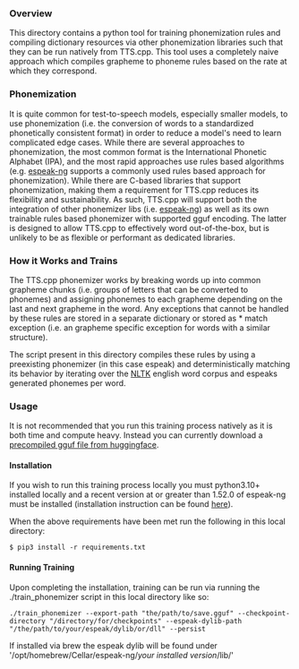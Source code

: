 ### Overview

This directory contains a python tool for training phonemization rules and compiling dictionary resources via other phonemization libraries such that they can be run natively from TTS.cpp. This tool uses a completely naive approach which compiles grapheme to phoneme rules based on the rate at which they correspond.

### Phonemization

It is quite common for test-to-speech models, especially smaller models, to use phonemization (i.e. the conversion of words to a standardized phonetically consistent format) in order to reduce a model's need to learn complicated edge cases. While there are several approaches to phonemization, the most common format is the International Phonetic Alphabet (IPA), and the most rapid approaches use rules based algorithms (e.g. [espeak-ng](https://github.com/espeak-ng/) supports a commonly used rules based approach for phonemization). While there are C-based libraries that support phonemization, making them a requirement for TTS.cpp reduces its flexibility and sustainability. As such, TTS.cpp will support both the integration of other phonemizer libs (i.e. [espeak-ng](https://github.com/espeak-ng/)) as well as its own trainable rules based phonemizer with supported gguf encoding. The latter is designed to allow TTS.cpp to effectively word out-of-the-box, but is unlikely to be as flexible or performant as dedicated libraries.

### How it Works and Trains

The TTS.cpp phonemizer works by breaking words up into common grapheme chunks (i.e. groups of letters that can be converted to phonemes) and assigning phonemes to each grapheme depending on the last and next grapheme in the word. Any exceptions that cannot be handled by these rules are stored in a separate dictionary or stored as * match exception (i.e. an grapheme specific exception for words with a similar structure). 

The script present in this directory compiles these rules by using a preexisting phonemizer (in this case espeak) and deterministically matching its behavior by iterating over the [NLTK](https://www.nltk.org/) english word corpus and espeaks generated phonemes per word.

### Usage

It is not recommended that you run this training process natively as it is both time and compute heavy. Instead you can currently download a [precompiled gguf file from huggingface](https://huggingface.co/mmwillet2/TTS_ipa_en_us_phonemizer/tree/main).

#### Installation

If you wish to run this training process locally you must python3.10+ installed locally and a recent version at or greater than 1.52.0 of espeak-ng must be installed (installation instruction can be found [here](https://github.com/espeak-ng/espeak-ng/blob/master/docs/guide.md)).

When the above requirements have been met run the following in this local directory:

```commandline
$ pip3 install -r requirements.txt
```

#### Running Training

Upon completing the installation, training can be run via running the ./train_phonemizer script in this local directory like so:

```commandline
./train_phonemizer --export-path "the/path/to/save.gguf" --checkpoint-directory "/directory/for/checkpoints" --espeak-dylib-path "/the/path/to/your/espeak/dylib/or/dll" --persist
```

If installed via brew the espeak dylib will be found under '/opt/homebrew/Cellar/espeak-ng/*your installed version*/lib/'
